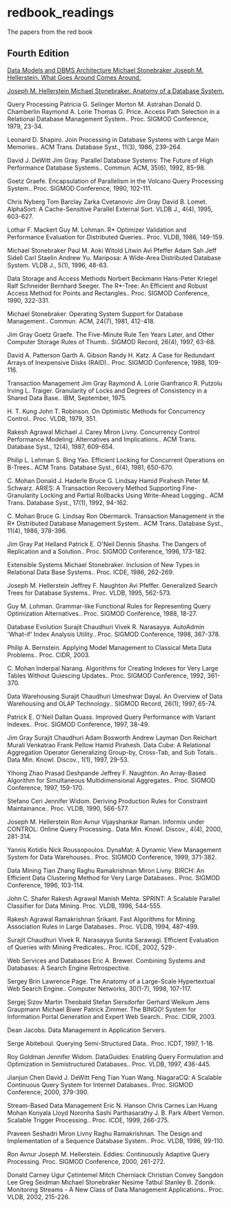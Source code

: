 # redbook_readings
The papers from the red book


## Fourth Edition

[Data Models and DBMS Architecture
Michael Stonebraker Joseph M. Hellerstein. What Goes Around Comes Around.](https://github.com/fhk/redbook_readings/blob/master/papers/SH05.pdf)

[Joseph M. Hellerstein Michael Stonebraker. Anatomy of a Database System.](https://github.com/fhk/redbook_readings/blob/master/papers/fntdb07-architecture.pdf)

Query Processing
Patricia G. Selinger Morton M. Astrahan Donald D. Chamberlin Raymond A. Lorie Thomas G. Price. Access Path Selection in a Relational Database Management System.. Proc. SIGMOD Conference, 1979, 23-34.

Leonard D. Shapiro. Join Processing in Database Systems with Large Main Memories.. ACM Trans. Database Syst., 11(3), 1986, 239-264.

David J. DeWitt Jim Gray. Parallel Database Systems: The Future of High Performance Database Systems.. Commun. ACM, 35(6), 1992, 85-98.

Goetz Graefe. Encapsulation of Parallelism in the Volcano Query Processing System.. Proc. SIGMOD Conference, 1990, 102-111.

Chris Nyberg Tom Barclay Zarka Cvetanovic Jim Gray David B. Lomet. AlphaSort: A Cache-Sensitive Parallel External Sort. VLDB J., 4(4), 1995, 603-627.

Lothar F. Mackert Guy M. Lohman. R* Optimizer Validation and Performance Evaluation for Distributed Queries.. Proc. VLDB, 1986, 149-159.

Michael Stonebraker Paul M. Aoki Witold Litwin Avi Pfeffer Adam Sah Jeff Sidell Carl Staelin Andrew Yu. Mariposa: A Wide-Area Distributed Database System. VLDB J., 5(1), 1996, 48-63.

Data Storage and Access Methods
Norbert Beckmann Hans-Peter Kriegel Ralf Schneider Bernhard Seeger. The R*-Tree: An Efficient and Robust Access Method for Points and Rectangles.. Proc. SIGMOD Conference, 1990, 322-331.

Michael Stonebraker. Operating System Support for Database Management.. Commun. ACM, 24(7), 1981, 412-418.

Jim Gray Goetz Graefe. The Five-Minute Rule Ten Years Later, and Other Computer Storage Rules of Thumb.. SIGMOD Record, 26(4), 1997, 63-68.

David A. Patterson Garth A. Gibson Randy H. Katz. A Case for Redundant Arrays of Inexpensive Disks (RAID).. Proc. SIGMOD Conference, 1988, 109-116.

Transaction Management
Jim Gray Raymond A. Lorie Gianfranco R. Putzolu Irving L. Traiger. Granularity of Locks and Degrees of Consistency in a Shared Data Base.. IBM, September, 1975.

H. T. Kung John T. Robinson. On Optimistic Methods for Concurrency Control.. Proc. VLDB, 1979, 351.

Rakesh Agrawal Michael J. Carey Miron Livny. Concurrency Control Performance Modeling: Alternatives and Implications.. ACM Trans. Database Syst., 12(4), 1987, 609-654.

Philip L. Lehman S. Bing Yao. Efficient Locking for Concurrent Operations on B-Trees.. ACM Trans. Database Syst., 6(4), 1981, 650-670.

C. Mohan Donald J. Haderle Bruce G. Lindsay Hamid Pirahesh Peter M. Schwarz. ARIES: A Transaction Recovery Method Supporting Fine-Granularity Locking and Partial Rollbacks Using Write-Ahead Logging.. ACM Trans. Database Syst., 17(1), 1992, 94-162.

C. Mohan Bruce G. Lindsay Ron Obermarck. Transaction Management in the R* Distributed Database Management System.. ACM Trans. Database Syst., 11(4), 1986, 378-396.

Jim Gray Pat Helland Patrick E. O'Neil Dennis Shasha. The Dangers of Replication and a Solution.. Proc. SIGMOD Conference, 1996, 173-182.

Extensible Systems
Michael Stonebraker. Inclusion of New Types in Relational Data Base Systems.. Proc. ICDE, 1986, 262-269.

Joseph M. Hellerstein Jeffrey F. Naughton Avi Pfeffer. Generalized Search Trees for Database Systems.. Proc. VLDB, 1995, 562-573.

Guy M. Lohman. Grammar-like Functional Rules for Representing Query Optimization Alternatives.. Proc. SIGMOD Conference, 1988, 18-27.

Database Evolution
Surajit Chaudhuri Vivek R. Narasayya. AutoAdmin 'What-if' Index Analysis Utility.. Proc. SIGMOD Conference, 1998, 367-378.

Philip A. Bernstein. Applying Model Management to Classical Meta Data Problems.. Proc. CIDR, 2003.

C. Mohan Inderpal Narang. Algorithms for Creating Indexes for Very Large Tables Without Quiescing Updates.. Proc. SIGMOD Conference, 1992, 361-370.

Data Warehousing
Surajit Chaudhuri Umeshwar Dayal. An Overview of Data Warehousing and OLAP Technology.. SIGMOD Record, 26(1), 1997, 65-74.

Patrick E. O'Neil Dallan Quass. Improved Query Performance with Variant Indexes.. Proc. SIGMOD Conference, 1997, 38-49.

Jim Gray Surajit Chaudhuri Adam Bosworth Andrew Layman Don Reichart Murali Venkatrao Frank Pellow Hamid Pirahesh. Data Cube: A Relational Aggregation Operator Generalizing Group-by, Cross-Tab, and Sub Totals.. Data Min. Knowl. Discov., 1(1), 1997, 29-53.

Yihong Zhao Prasad Deshpande Jeffrey F. Naughton. An Array-Based Algorithm for Simultaneous Multidimensional Aggregates.. Proc. SIGMOD Conference, 1997, 159-170.

Stefano Ceri Jennifer Widom. Deriving Production Rules for Constraint Maintainance.. Proc. VLDB, 1990, 566-577.

Joseph M. Hellerstein Ron Avnur Vijayshankar Raman. Informix under CONTROL: Online Query Processing.. Data Min. Knowl. Discov., 4(4), 2000, 281-314.

Yannis Kotidis Nick Roussopoulos. DynaMat: A Dynamic View Management System for Data Warehouses.. Proc. SIGMOD Conference, 1999, 371-382.

Data Mining
Tian Zhang Raghu Ramakrishnan Miron Livny. BIRCH: An Efficient Data Clustering Method for Very Large Databases.. Proc. SIGMOD Conference, 1996, 103-114.

John C. Shafer Rakesh Agrawal Manish Mehta. SPRINT: A Scalable Parallel Classifier for Data Mining. Proc. VLDB, 1996, 544-555.

Rakesh Agrawal Ramakrishnan Srikant. Fast Algorithms for Mining Association Rules in Large Databases.. Proc. VLDB, 1994, 487-499.

Surajit Chaudhuri Vivek R. Narasayya Sunita Sarawagi. Efficient Evaluation of Queries with Mining Predicates.. Proc. ICDE, 2002, 529-.

Web Services and Databases
Eric A. Brewer. Combining Systems and Databases: A Search Engine Retrospective.

Sergey Brin Lawrence Page. The Anatomy of a Large-Scale Hypertextual Web Search Engine.. Computer Networks, 30(1-7), 1998, 107-117.

Sergej Sizov Martin Theobald Stefan Siersdorfer Gerhard Weikum Jens Graupmann Michael Biwer Patrick Zimmer. The BINGO! System for Information Portal Generation and Expert Web Search.. Proc. CIDR, 2003.

Dean Jacobs. Data Management in Application Servers.

Serge Abiteboul. Querying Semi-Structured Data.. Proc. ICDT, 1997, 1-18.

Roy Goldman Jennifer Widom. DataGuides: Enabling Query Formulation and Optimization in Semistructured Databases.. Proc. VLDB, 1997, 436-445.

Jianjun Chen David J. DeWitt Feng Tian Yuan Wang. NiagaraCQ: A Scalable Continuous Query System for Internet Databases.. Proc. SIGMOD Conference, 2000, 379-390.

Stream-Based Data Management
Eric N. Hanson Chris Carnes Lan Huang Mohan Konyala Lloyd Noronha Sashi Parthasarathy J. B. Park Albert Vernon. Scalable Trigger Processing.. Proc. ICDE, 1999, 266-275.

Praveen Seshadri Miron Livny Raghu Ramakrishnan. The Design and Implementation of a Sequence Database System.. Proc. VLDB, 1996, 99-110.

Ron Avnur Joseph M. Hellerstein. Eddies: Continuously Adaptive Query Processing. Proc. SIGMOD Conference, 2000, 261-272.

Donald Carney Ugur Çetintemel Mitch Cherniack Christian Convey Sangdon Lee Greg Seidman Michael Stonebraker Nesime Tatbul Stanley B. Zdonik. Monitoring Streams - A New Class of Data Management Applications.. Proc. VLDB, 2002, 215-226.